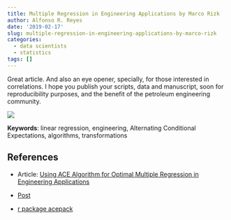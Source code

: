 ```yaml
---
title: Multiple Regression in Engineering Applications by Marco Rizk
author: Alfonso R. Reyes
date: '2019-02-17'
slug: multiple-regression-in-engineering-applications-by-marco-rizk
categories:
  - data scientists
  - statistics
tags: []
---
```


Great article. And also an eye opener, specially, for those interested in correlations.
I hope you publish your scripts, data and manuscript, soon for reproducibility purposes, and the benefit of the petroleum engineering community.



[![](/img/marco_rizk_multiple_regression.jpg)](/img/marco_rizk_multiple_regression.jpg)

__Keywords__: linear regression, engineering, Alternating Conditional Expectations, algorithms, transformations




## References

* Article: [Using ACE Algorithm for Optimal Multiple Regression in Engineering Applications](https://www.linkedin.com/pulse/using-ace-algorithm-optimal-multiple-regression-engineering-rizk/)

* [Post](https://www.linkedin.com/feed/update/urn:li:activity:6494692116441202688)

* [r package acepack](https://cran.r-project.org/web/packages/acepack/acepack.pdf)